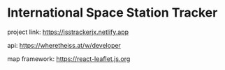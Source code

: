# International Space Station Tracker

project link: https://isstrackerjx.netlify.app

api: https://wheretheiss.at/w/developer

map framework: https://react-leaflet.js.org
